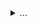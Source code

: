 <details>
  
  <summary> ... </summary>
  

  ![](https://i.imgur.com/AV49ghA.jpg)
  
  ```
  Sometimes life’s going to hits you in the head with a brick. Don't lose faith
  ```


</details>

